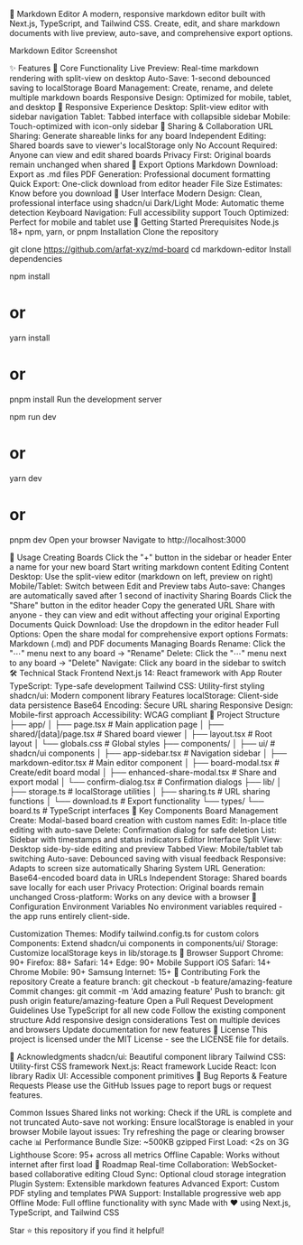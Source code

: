 📝 Markdown Editor
A modern, responsive markdown editor built with Next.js, TypeScript, and Tailwind CSS. Create, edit, and share markdown documents with live preview, auto-save, and comprehensive export options.

Markdown Editor Screenshot

✨ Features
🎯 Core Functionality
Live Preview: Real-time markdown rendering with split-view on desktop
Auto-Save: 1-second debounced saving to localStorage
Board Management: Create, rename, and delete multiple markdown boards
Responsive Design: Optimized for mobile, tablet, and desktop
📱 Responsive Experience
Desktop: Split-view editor with sidebar navigation
Tablet: Tabbed interface with collapsible sidebar
Mobile: Touch-optimized with icon-only sidebar
🔗 Sharing & Collaboration
URL Sharing: Generate shareable links for any board
Independent Editing: Shared boards save to viewer's localStorage only
No Account Required: Anyone can view and edit shared boards
Privacy First: Original boards remain unchanged when shared
📄 Export Options
Markdown Download: Export as .md files
PDF Generation: Professional document formatting
Quick Export: One-click download from editor header
File Size Estimates: Know before you download
🎨 User Interface
Modern Design: Clean, professional interface using shadcn/ui
Dark/Light Mode: Automatic theme detection
Keyboard Navigation: Full accessibility support
Touch Optimized: Perfect for mobile and tablet use
🚀 Getting Started
Prerequisites
Node.js 18+
npm, yarn, or pnpm
Installation
Clone the repository

git clone https://github.com/arfat-xyz/md-board
cd markdown-editor
Install dependencies

npm install

# or

yarn install

# or

pnpm install
Run the development server

npm run dev

# or

yarn dev

# or

pnpm dev
Open your browser Navigate to http://localhost:3000

📖 Usage
Creating Boards
Click the "+" button in the sidebar or header
Enter a name for your new board
Start writing markdown content
Editing Content
Desktop: Use the split-view editor (markdown on left, preview on right)
Mobile/Tablet: Switch between Edit and Preview tabs
Auto-save: Changes are automatically saved after 1 second of inactivity
Sharing Boards
Click the "Share" button in the editor header
Copy the generated URL
Share with anyone - they can view and edit without affecting your original
Exporting Documents
Quick Download: Use the dropdown in the editor header
Full Options: Open the share modal for comprehensive export options
Formats: Markdown (.md) and PDF documents
Managing Boards
Rename: Click the "⋯" menu next to any board → "Rename"
Delete: Click the "⋯" menu next to any board → "Delete"
Navigate: Click any board in the sidebar to switch
🛠️ Technical Stack
Frontend
Next.js 14: React framework with App Router
TypeScript: Type-safe development
Tailwind CSS: Utility-first styling
shadcn/ui: Modern component library
Features
localStorage: Client-side data persistence
Base64 Encoding: Secure URL sharing
Responsive Design: Mobile-first approach
Accessibility: WCAG compliant
📁 Project Structure
├── app/
│ ├── page.tsx # Main application page
│ ├── shared/[data]/page.tsx # Shared board viewer
│ ├── layout.tsx # Root layout
│ └── globals.css # Global styles
├── components/
│ ├── ui/ # shadcn/ui components
│ ├── app-sidebar.tsx # Navigation sidebar
│ ├── markdown-editor.tsx # Main editor component
│ ├── board-modal.tsx # Create/edit board modal
│ ├── enhanced-share-modal.tsx # Share and export modal
│ └── confirm-dialog.tsx # Confirmation dialogs
├── lib/
│ ├── storage.ts # localStorage utilities
│ ├── sharing.ts # URL sharing functions
│ └── download.ts # Export functionality
└── types/
└── board.ts # TypeScript interfaces
🎯 Key Components
Board Management
Create: Modal-based board creation with custom names
Edit: In-place title editing with auto-save
Delete: Confirmation dialog for safe deletion
List: Sidebar with timestamps and status indicators
Editor Interface
Split View: Desktop side-by-side editing and preview
Tabbed View: Mobile/tablet tab switching
Auto-save: Debounced saving with visual feedback
Responsive: Adapts to screen size automatically
Sharing System
URL Generation: Base64-encoded board data in URLs
Independent Storage: Shared boards save locally for each user
Privacy Protection: Original boards remain unchanged
Cross-platform: Works on any device with a browser
🔧 Configuration
Environment Variables
No environment variables required - the app runs entirely client-side.

Customization
Themes: Modify tailwind.config.ts for custom colors
Components: Extend shadcn/ui components in components/ui/
Storage: Customize localStorage keys in lib/storage.ts
📱 Browser Support
Chrome: 90+
Firefox: 88+
Safari: 14+
Edge: 90+
Mobile Support
iOS Safari: 14+
Chrome Mobile: 90+
Samsung Internet: 15+
🤝 Contributing
Fork the repository
Create a feature branch: git checkout -b feature/amazing-feature
Commit changes: git commit -m 'Add amazing feature'
Push to branch: git push origin feature/amazing-feature
Open a Pull Request
Development Guidelines
Use TypeScript for all new code
Follow the existing component structure
Add responsive design considerations
Test on multiple devices and browsers
Update documentation for new features
📄 License
This project is licensed under the MIT License - see the LICENSE file for details.

🙏 Acknowledgments
shadcn/ui: Beautiful component library
Tailwind CSS: Utility-first CSS framework
Next.js: React framework
Lucide React: Icon library
Radix UI: Accessible component primitives
🐛 Bug Reports & Feature Requests
Please use the GitHub Issues page to report bugs or request features.

Common Issues
Shared links not working: Check if the URL is complete and not truncated
Auto-save not working: Ensure localStorage is enabled in your browser
Mobile layout issues: Try refreshing the page or clearing browser cache
📊 Performance
Bundle Size: ~500KB gzipped
First Load: <2s on 3G
Lighthouse Score: 95+ across all metrics
Offline Capable: Works without internet after first load
🔮 Roadmap
Real-time Collaboration: WebSocket-based collaborative editing
Cloud Sync: Optional cloud storage integration
Plugin System: Extensible markdown features
Advanced Export: Custom PDF styling and templates
PWA Support: Installable progressive web app
Offline Mode: Full offline functionality with sync
Made with ❤️ using Next.js, TypeScript, and Tailwind CSS

Star ⭐ this repository if you find it helpful!

